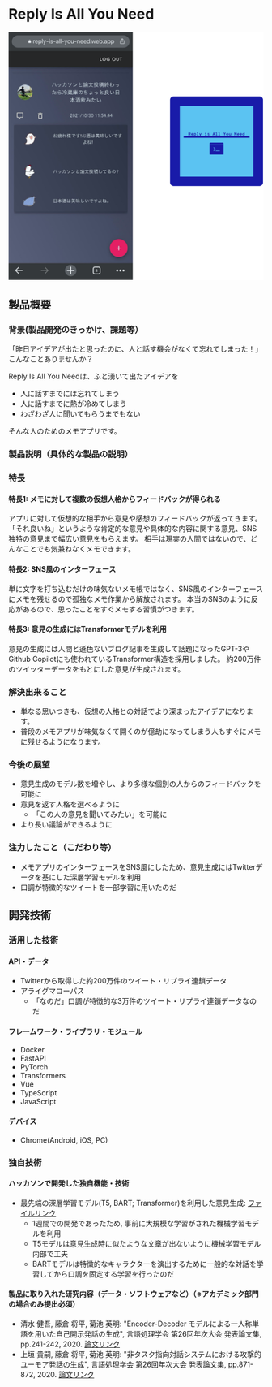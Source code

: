 # Reply Is All You Need

![IMAGE ALT TEXT HERE](./logo_and_sample.png)

## 製品概要
### 背景(製品開発のきっかけ、課題等）　
「昨日アイデアが出たと思ったのに、人と話す機会がなくて忘れてしまった！」<br>
こんなことありませんか？

Reply Is All You Needは、ふと湧いて出たアイデアを

- 人に話すまでには忘れてしまう
- 人に話すまでに熱が冷めてしまう
- わざわざ人に聞いてもらうまでもない

そんな人のためのメモアプリです。

### 製品説明（具体的な製品の説明）
### 特長
#### **特長1: メモに対して複数の仮想人格からフィードバックが得られる**
アプリに対して仮想的な相手から意見や感想のフィードバックが返ってきます。
「それ良いね」というような肯定的な意見や具体的な内容に関する意見、SNS独特の意見まで幅広い意見をもらえます。
相手は現実の人間ではないので、どんなことでも気兼ねなくメモできます。

#### **特長2: SNS風のインターフェース**
単に文字を打ち込むだけの味気ないメモ帳ではなく、SNS風のインターフェースにメモを残せるので孤独なメモ作業から解放されます。
本当のSNSのように反応があるので、思ったことをすぐメモする習慣がつきます。

#### **特長3: 意見の生成にはTransformerモデルを利用**
意見の生成には人間と遜色ないブログ記事を生成して話題になったGPT-3やGithub Copilotにも使われているTransformer構造を採用しました。
約200万件のツイッターデータをもとにした意見が生成されます。


### 解決出来ること
- 単なる思いつきも、仮想の人格との対話でより深まったアイデアになります。
- 普段のメモアプリが味気なくて開くのが億劫になってしまう人もすぐにメモに残せるようになります。

### 今後の展望
* 意見生成のモデル数を増やし、より多様な個別の人からのフィードバックを可能に
* 意見を返す人格を選べるように
  * 「この人の意見を聞いてみたい」を可能に
* より長い議論ができるように

### 注力したこと（こだわり等）
* メモアプリのインターフェースをSNS風にしたため、意見生成にはTwitterデータを基にした深層学習モデルを利用
* 口調が特徴的なツイートを一部学習に用いたのだ

## 開発技術
### 活用した技術
#### API・データ
* Twitterから取得した約200万件のツイート・リプライ連鎖データ
* アライグマコーパス
  * 「なのだ」口調が特徴的な3万件のツイート・リプライ連鎖データなのだ

#### フレームワーク・ライブラリ・モジュール
* Docker
* FastAPI
* PyTorch
* Transformers
* Vue
* TypeScript
* JavaScript

#### デバイス
* Chrome(Android, iOS, PC)

### 独自技術
#### ハッカソンで開発した独自機能・技術
* 最先端の深層学習モデル(T5, BART; Transformer)を利用した意見生成: [ファイルリンク](https://github.com/jphacks/C_2108_1/)
  * 1週間での開発であったため, 事前に大規模な学習がされた機械学習モデルを利用
  * T5モデルは意見生成時に似たような文章が出ないように機械学習モデル内部で工夫
  * BARTモデルは特徴的なキャラクターを演出するために一般的な対話を学習してから口調を固定する学習を行ったのだ

#### 製品に取り入れた研究内容（データ・ソフトウェアなど）（※アカデミック部門の場合のみ提出必須）
* 清水 健吾, 藤倉 将平, 菊池 英明: "Encoder-Decoder モデルによる一人称単語を用いた自己開示発話の生成", 言語処理学会 第26回年次大会 発表論文集, pp.241-242, 2020. [論文リンク](https://www.anlp.jp/proceedings/annual_meeting/2020/pdf_dir/P2-25.pdf)
* 上垣 貴嗣, 藤倉 将平, 菊池 英明: "非タスク指向対話システムにおける攻撃的ユーモア発話の生成", 言語処理学会 第26回年次大会 発表論文集, pp.871-872, 2020. [論文リンク](https://www.anlp.jp/proceedings/annual_meeting/2020/pdf_dir/P4-22.pdf)
